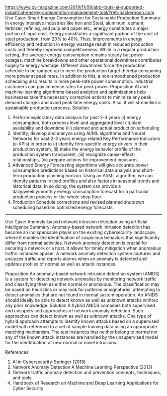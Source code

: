 https://www.pv-magazine.com/2019/11/08/abb-touts-ai-supported-industrial-energy-consumption-management-tool/?ref=hackernoon.com
Use Case: Smart Energy Consumption for Sustainable Production
Summary:
In energy intensive industries like Iron and Steel, aluminum, cement, fertilizer, refining, and pulp and paper etc., energy constitutes a major portion of input cost. Energy constitutes a significant portion of the cost of steel production, from 20% to 40%. Thus, improvements in energy efficiency and reduction in energy wastage result in reduced production costs and thereby improved competitiveness.
While in a regular production setting, the average energy consumption remains steady but power outages, machine breakdowns and other operational downtimes contributes hugely to energy wastage. Different downtimes force the production schedule to be ramped up to meet the production target thereby consuming more power at peak rates. In addition to this, a non-smoothened production scheduling also results in more peak-rate power consumption.
Industrial customers can pay immense rates for peak power.
Proposition
AI and machine-learning algorithms-based analytics and optimizations help businesses take the necessary corrective actions to minimize any peak demand charges and avoid peak time energy costs. Also, it will streamline a sustainable production process.
Solution
1.	Perform exploratory data analysis for past 2-3 years (i) energy consumption, both process level and aggregated level (ii) plant availability and downtime (iii) planned and actual production scheduling 
2.	Identify, develop and analyze using AI/ML algorithms and Neural Networks for past 2-3 years energy-related Key Performance Indicators (e-KPIs) in order to (i) identify firm-specific energy drivers in their production system, (ii) make the energy behavior profile of the production system transparent, (iii) recognize cause-effect-relationships, (iv) prepare actions for improvement measures.
3.	Advanced Energy Forecasting algorithms will give accurate power consumption predictions based on historical data analysis and short-term production planning horizon. Using an AI/ML algorithm, we can identify patterns in load profiles and also factors in seasonal trends and historical data. In so doing, the system can provide a daily/weekly/monthly energy consumption forecast for a particular production process or the whole shop floor.
4.	Production Schedule corrections and revised planned shutdown scheduling based on optimized energy forecasts.


*************************************************

Use Case: Anomaly-based network intrusion detection using artificial intelligence
Summary:
Anomaly-based network intrusion detection has become an indispensable player on the existing cybersecurity landscape, where it enables the identification of suspicious behaviors that significantly differ from normal activities. Network anomaly detection is crucial for securing a network or a host. It allows for timely mitigation when anomalous traffic instances appear. A network anomaly detection system captures and analyzes traffic and reports alarms when an anomaly is detected and updates profiles of normal as well as attack instances.

Proposition
An anomaly-based network intrusion detection system (ANIDS) is a system for detecting network anomalies by monitoring network traffic and classifying them as either normal or anomalous. The classification may be based on heuristics or may look for patterns or signatures, attempting to detect anomalies that are not found in normal system operation. An ANIDS should ideally be able to detect known as well as unknown attacks without any prior knowledge.
Solution
A hybrid ANIDS combines both supervised and unsupervised approaches of network anomaly detection. Such approaches can detect known as well as unknown attacks. One type of hybrid approach attempts to identify known attacks based on a supervised model with reference to a set of sample training data using an appropriate matching mechanism. The test instances that neither belong to normal nor any of the known attack instances are handled by the unsupervised model for the identification of new normal or novel intrusions.



References
1.	AI in Cybersecurity-Springer (2018)
2.	Network Anomaly Detection A Machine Learning Perspective (2013)
3.	Network traffic anomaly detection and prevention concepts, techniques, and tools
4.	Handbook of Research on Machine and Deep Learning Applications for Cyber Security


